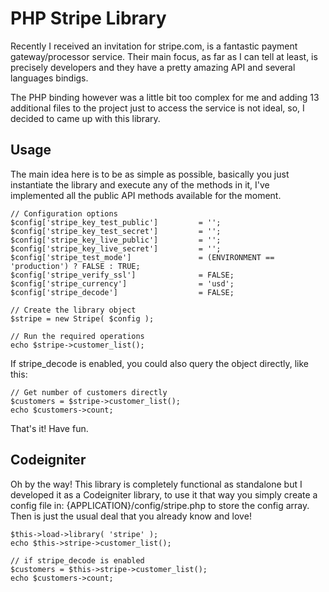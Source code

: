 PHP Stripe Library
==================

Recently I received an invitation for stripe.com, is a fantastic payment gateway/processor service.
Their main focus, as far as I can tell at least, is precisely developers and they have a pretty amazing API and
several languages bindigs.

The PHP binding however was a little bit too complex for me and adding 13 additional files to the project
just to access the service is not ideal, so, I decided to came up with this library.

Usage
-----
The main idea here is to be as simple as possible, basically you just instantiate the library and execute
any of the methods in it, I've implemented all the public API methods available for the moment.

	// Configuration options
	$config['stripe_key_test_public']         = '';
	$config['stripe_key_test_secret']         = '';
	$config['stripe_key_live_public']         = '';
	$config['stripe_key_live_secret']         = '';
	$config['stripe_test_mode']               = (ENVIRONMENT == 'production') ? FALSE : TRUE;
	$config['stripe_verify_ssl']              = FALSE;
	$config['stripe_currency']                = 'usd';
	$config['stripe_decode']                  = FALSE;

	// Create the library object
	$stripe = new Stripe( $config );

	// Run the required operations
	echo $stripe->customer_list();

If stripe_decode is enabled, you could also query the object directly, like this:

	// Get number of customers directly
	$customers = $stripe->customer_list();
	echo $customers->count;

That's it! Have fun.

Codeigniter
-----------
Oh by the way! This library is completely functional as standalone but I developed it as a Codeigniter library,
to use it that way you simply create a config file in: {APPLICATION}/config/stripe.php to store the config array.
Then is just the usual deal that you already know and love!

	$this->load->library( 'stripe' );
	echo $this->stripe->customer_list();

	// if stripe_decode is enabled
	$customers = $this->stripe->customer_list();
	echo $customers->count;
